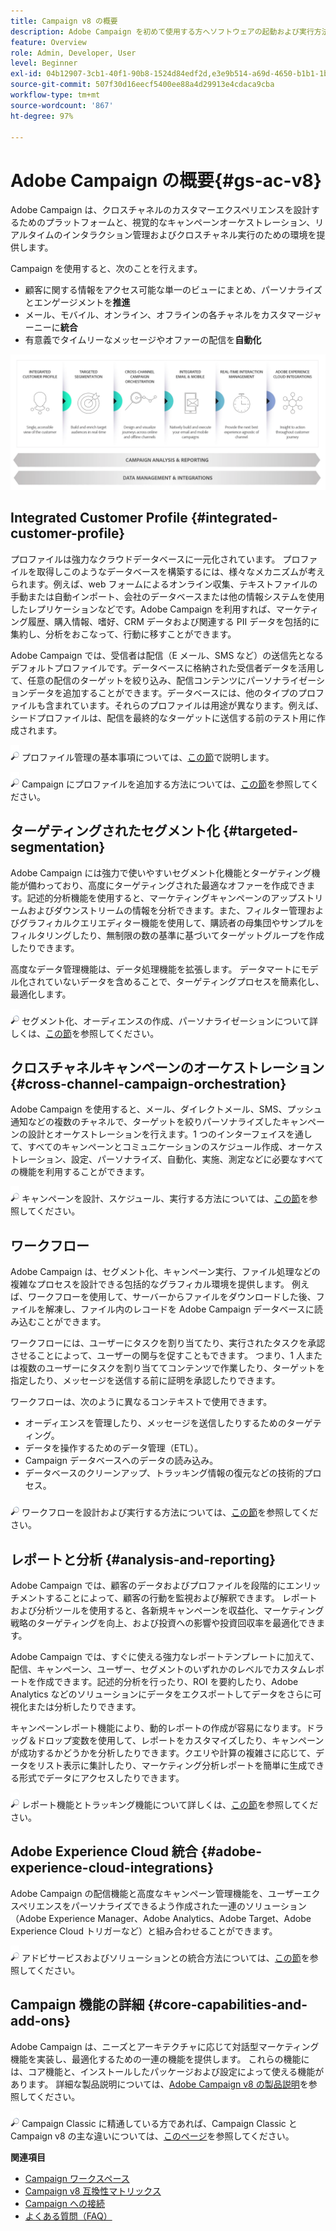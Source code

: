 ```yaml
---
title: Campaign v8 の概要
description: Adobe Campaign を初めて使用する方へソフトウェアの起動および実行方法と、インターフェイスを使用する場所に関するドキュメントを見つけます。
feature: Overview
role: Admin, Developer, User
level: Beginner
exl-id: 04b12907-3cb1-40f1-90b8-1524d84edf2d,e3e9b514-a69d-4650-b1b1-1b76b4f3d63f
source-git-commit: 507f30d16eecf5400ee88a4d29913e4cdaca9cba
workflow-type: tm+mt
source-wordcount: '867'
ht-degree: 97%

---
```


# Adobe Campaign の概要{#gs-ac-v8}

Adobe Campaign は、クロスチャネルのカスタマーエクスペリエンスを設計するためのプラットフォームと、視覚的なキャンペーンオーケストレーション、リアルタイムのインタラクション管理およびクロスチャネル実行のための環境を提供します。

Campaign を使用すると、次のことを行えます。

* 顧客に関する情報をアクセス可能な単一のビューにまとめ、パーソナライズとエンゲージメントを&#x200B;**推進**
* メール、モバイル、オンライン、オフラインの各チャネルをカスタマージャーニーに&#x200B;**統合**
* 有意義でタイムリーなメッセージやオファーの配信を&#x200B;**自動化**

![](assets/ac-capabilities.png)

## Integrated Customer Profile {#integrated-customer-profile}

プロファイルは強力なクラウドデータベースに一元化されています。 プロファイルを取得しこのようなデータベースを構築するには、様々なメカニズムが考えられます。例えば、web フォームによるオンライン収集、テキストファイルの手動または自動インポート、会社のデータベースまたは他の情報システムを使用したレプリケーションなどです。Adobe Campaign を利用すれば、マーケティング履歴、購入情報、嗜好、CRM データおよび関連する PII データを包括的に集約し、分析をおこなって、行動に移すことができます。

Adobe Campaign では、受信者は配信（E メール、SMS など）の送信先となるデフォルトプロファイルです。データベースに格納された受信者データを活用して、任意の配信のターゲットを絞り込み、配信コンテンツにパーソナライゼーションデータを追加することができます。データベースには、他のタイプのプロファイルも含まれています。それらのプロファイルは用途が異なります。例えば、シードプロファイルは、配信を最終的なターゲットに送信する前のテスト用に作成されます。

![](../assets/do-not-localize/glass.png) プロファイル管理の基本事項については、[この節](audiences.md)で説明します。

![](../assets/do-not-localize/glass.png) Campaign にプロファイルを追加する方法については、[この節](import.md)を参照してください。

## ターゲティングされたセグメント化 {#targeted-segmentation}

Adobe Campaign には強力で使いやすいセグメント化機能とターゲティング機能が備わっており、高度にターゲティングされた最適なオファーを作成できます。記述的分析機能を使用すると、マーケティングキャンペーンのアップストリームおよびダウンストリームの情報を分析できます。また、フィルター管理およびグラフィカルクエリエディター機能を使用して、購読者の母集団やサンプルをフィルタリングしたり、無制限の数の基準に基づいてターゲットグループを作成したりできます。

高度なデータ管理機能は、データ処理機能を拡張します。 データマートにモデル化されていないデータを含めることで、ターゲティングプロセスを簡素化し、最適化します。

 ![](../assets/do-not-localize/glass.png) セグメント化、オーディエンスの作成、パーソナライゼーションについて詳しくは、[この節](audiences.md)を参照してください。

## クロスチャネルキャンペーンのオーケストレーション {#cross-channel-campaign-orchestration}

Adobe Campaign を使用すると、メール、ダイレクトメール、SMS、プッシュ通知などの複数のチャネルで、ターゲットを絞りパーソナライズしたキャンペーンの設計とオーケストレーションを行えます。1 つのインターフェイスを通して、すべてのキャンペーンとコミュニケーションのスケジュール作成、オーケストレーション、設定、パーソナライズ、自動化、実施、測定などに必要なすべての機能を利用することができます。

![](../assets/do-not-localize/glass.png) キャンペーンを設計、スケジュール、実行する方法については、[この節](campaigns.md)を参照してください。

## ワークフロー

Adobe Campaign は、セグメント化、キャンペーン実行、ファイル処理などの複雑なプロセスを設計できる包括的なグラフィカル環境を提供します。 例えば、ワークフローを使用して、サーバーからファイルをダウンロードした後、ファイルを解凍し、ファイル内のレコードを Adobe Campaign データベースに読み込むことができます。

ワークフローには、ユーザーにタスクを割り当てたり、実行されたタスクを承認させることによって、ユーザーの関与を促すこともできます。 つまり、1 人または複数のユーザーにタスクを割り当ててコンテンツで作業したり、ターゲットを指定したり、メッセージを送信する前に証明を承認したりできます。

ワークフローは、次のように異なるコンテキストで使用できます。

* オーディエンスを管理したり、メッセージを送信したりするためのターゲティング。
* データを操作するためのデータ管理（ETL）。
* Campaign データベースへのデータの読み込み。
* データベースのクリーンアップ、トラッキング情報の復元などの技術的プロセス。

![](../assets/do-not-localize/glass.png) ワークフローを設計および実行する方法については、[この節](../config/workflows.md)を参照してください。

## レポートと分析 {#analysis-and-reporting}

Adobe Campaign では、顧客のデータおよびプロファイルを段階的にエンリッチメントすることによって、顧客の行動を監視および解釈できます。 レポートおよび分析ツールを使用すると、各新規キャンペーンを収益化、マーケティング戦略のターゲティングを向上、および投資への影響や投資回収率を最適化できます。

Adobe Campaign では、すぐに使える強力なレポートテンプレートに加えて、配信、キャンペーン、ユーザー、セグメントのいずれかのレベルでカスタムレポートを作成できます。記述的分析を行ったり、ROI を要約したり、Adobe Analytics などのソリューションにデータをエクスポートしてデータをさらに可視化または分析したりできます。

キャンペーンレポート機能により、動的レポートの作成が容易になります。ドラッグ＆ドロップ変数を使用して、レポートをカスタマイズしたり、キャンペーンが成功するかどうかを分析したりできます。クエリや計算の複雑さに応じて、データをリスト表示に集計したり、マーケティング分析レポートを簡単に生成できる形式でデータにアクセスしたりできます。


![](../assets/do-not-localize/glass.png) レポート機能とトラッキング機能について詳しくは、[この節](../reporting/gs-reporting.md)を参照してください。

## Adobe Experience Cloud 統合 {#adobe-experience-cloud-integrations}

Adobe Campaign の配信機能と高度なキャンペーン管理機能を、ユーザーエクスペリエンスをパーソナライズできるよう作成された一連のソリューション（Adobe Experience Manager、Adobe Analytics、Adobe Target、Adobe Experience Cloud トリガーなど）と組み合わせることができます。

![](../assets/do-not-localize/glass.png) アドビサービスおよびソリューションとの統合方法については、[この節](../connect/integration.md)を参照してください。

## Campaign 機能の詳細 {#core-capabilities-and-add-ons}

Adobe Campaign は、ニーズとアーキテクチャに応じて対話型マーケティング機能を実装し、最適化するための一連の機能を提供します。 これらの機能には、コア機能と、インストールしたパッケージおよび設定によって使える機能があります。 詳細な製品説明については、[Adobe Campaign v8 の製品説明](https://helpx.adobe.com/jp/legal/product-descriptions/adobe-campaign-managed-cloud-services.html)を参照してください。

![](../assets/do-not-localize/glass.png) Campaign Classic に精通している方であれば、Campaign Classic と Campaign v8 の主な違いについては、[このページ](v7-to-v8.md)を参照してください。

**関連項目**

* [Campaign ワークスペース](campaign-ui.md)
* [Campaign v8 互換性マトリックス](compatibility-matrix.md)
* [Campaign への接続](connect.md)
* [よくある質問（FAQ）](campaign-faq.md)
